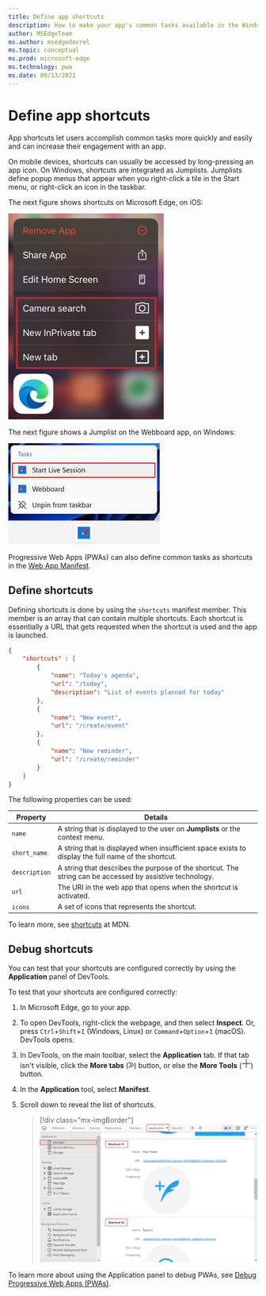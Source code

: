 ```yaml
---
title: Define app shortcuts
description: How to make your app's common tasks available in the Windows Taskbar's context menu.
author: MSEdgeTeam
ms.author: msedgedevrel
ms.topic: conceptual
ms.prod: microsoft-edge
ms.technology: pwa
ms.date: 09/13/2021
---
```

# Define app shortcuts

App shortcuts let users accomplish common tasks more quickly and easily and can increase their engagement with an app.

On mobile devices, shortcuts can usually be accessed by long-pressing an app icon.  On Windows, shortcuts are integrated as Jumplists.  Jumplists define popup menus that appear when you right-click a tile in the Start menu, or right-click an icon in the taskbar.

The next figure shows shortcuts on Microsoft Edge, on iOS:

![Shortcuts on Microsoft Edge on iOS.](../media/edge-ios-shortcuts.png)

The next figure shows a Jumplist on the Webboard app, on Windows:

![A Jumplist on the Webboard app on Windows.](../media/pwa-shortcuts-in-taskbar.png)

Progressive Web Apps (PWAs) can also define common tasks as shortcuts in the [Web App Manifest](web-app-manifests.md).


<!-- ====================================================================== -->
## Define shortcuts

Defining shortcuts is done by using the `shortcuts` manifest member.  This member is an array that can contain multiple shortcuts.  Each shortcut is essentially a URL that gets requested when the shortcut is used and the app is launched.

```json
{
    "shortcuts" : [
        {
            "name": "Today's agenda",
            "url": "/today",
            "description": "List of events planned for today"
        },
        {
            "name": "New event",
            "url": "/create/event"
        },
        {
            "name": "New reminder",
            "url": "/create/reminder"
        }
    ]
}
```

The following properties can be used:

| Property | Details |
|---|---|
| `name` | A string that is displayed to the user on **Jumplists** or the context menu. |
| `short_name` | A string that is displayed when insufficient space exists to display the full name of the shortcut. |
| `description` | A string that describes the purpose of the shortcut.  The string can be accessed by assistive technology. |
| `url` | The URI in the web app that opens when the shortcut is activated. |
| `icons` | A set of icons that represents the shortcut. |

To learn more, see [shortcuts](https://developer.mozilla.org/docs/Web/Manifest/shortcuts) at MDN.


<!-- ====================================================================== -->
## Debug shortcuts

You can test that your shortcuts are configured correctly by using the **Application** panel of DevTools.

To test that your shortcuts are configured correctly:

1. In Microsoft Edge, go to your app.

1. To open DevTools, right-click the webpage, and then select **Inspect**.  Or, press `Ctrl`+`Shift`+`I` (Windows, Linux) or `Command`+`Option`+`I` (macOS).  DevTools opens.

1. In DevTools, on the main toolbar, select the **Application** tab.  If that tab isn't visible, click the **More tabs** (![More tabs icon.](../../devtools-guide-chromium/media/more-tabs-icon-light-theme.png)) button, or else the **More Tools** (![More Tools icon.](../../devtools-guide-chromium/media/more-tools-icon-light-theme.png)) button.

1. In the **Application** tool, select **Manifest**.

1. Scroll down to reveal the list of shortcuts.

   > [!div class="mx-imgBorder"]
   > ![Shortcuts are listed in the Application panel.](../media/devtools-debug-shortcuts.png)

To learn more about using the Application panel to debug PWAs, see [Debug Progressive Web Apps (PWAs)](../../devtools-guide-chromium/progressive-web-apps/index.md).
